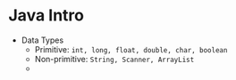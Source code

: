 # Java Intro
- Data Types
    - Primitive: `int, long, float, double, char, boolean`
    - Non-primitive: `String, Scanner, ArrayList`
    - 
